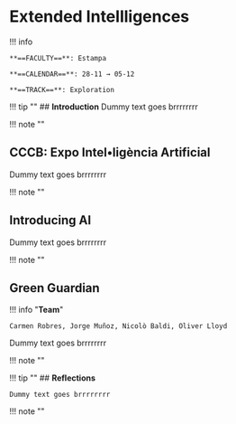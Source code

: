 # Extended Intellligences 

!!! info 
    
    **==FACULTY==**: Estampa    

    **==CALENDAR==**: 28-11 → 05-12

    **==TRACK==**: Exploration

<div style="clear:both;"></div>

!!! tip ""
    ## **Introduction** 
    Dummy text goes brrrrrrrr

!!! note ""

## CCCB: Expo Intel•ligència Artificial

Dummy text goes brrrrrrrr

!!! note ""

## Introducing AI

Dummy text goes brrrrrrrr

!!! note ""

## Green Guardian

!!! info "**Team**"
    
    Carmen Robres, Jorge Muñoz, Nicolò Baldi, Oliver Lloyd

Dummy text goes brrrrrrrr

!!! note ""

!!! tip ""
    ## **Reflections**

    Dummy text goes brrrrrrrr

!!! note ""